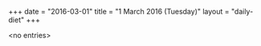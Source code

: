 +++
date = "2016-03-01"
title = "1 March 2016 (Tuesday)"
layout = "daily-diet"
+++


\<no entries\>

